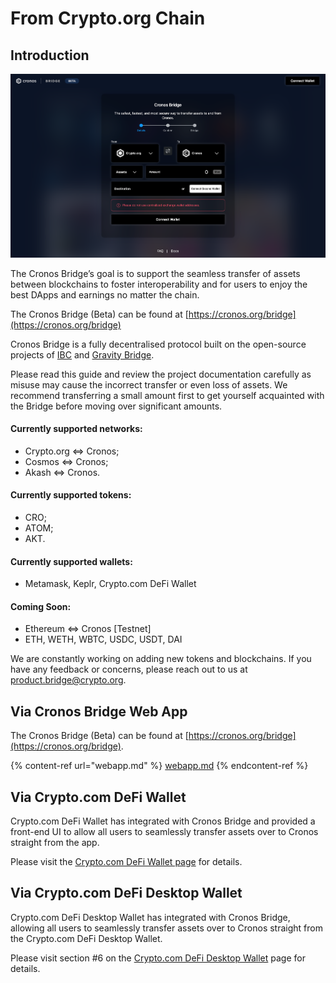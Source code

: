 # From Crypto.org Chain

## Introduction

![centered image](../assets/webappintro.png)

The Cronos Bridge’s goal is to support the seamless transfer of assets between blockchains to foster interoperability and for users to enjoy the best DApps and earnings no matter the chain.

The Cronos Bridge (Beta) can be found at [https://cronos.org/bridge](https://cronos.org/bridge)

Cronos Bridge is a fully decentralised protocol built on the open-source projects of [IBC](https://ibcprotocol.org/) and [Gravity Bridge](https://github.com/cosmos/gravity-bridge).

Please read this guide and review the project documentation carefully as misuse may cause the incorrect transfer or even loss of assets. We recommend transferring a small amount first to get yourself acquainted with the Bridge before moving over significant amounts.

#### Currently supported networks:

* Crypto.org <=> Cronos;
* Cosmos <=> Cronos;
* Akash <=> Cronos.

#### Currently supported tokens:

* CRO;
* ATOM;
* AKT.

#### Currently supported wallets:

* Metamask, Keplr, Crypto.com DeFi Wallet

#### Coming Soon:

* Ethereum <=> Cronos \[Testnet]
* ETH, WETH, WBTC, USDC, USDT, DAI

We are constantly working on adding new tokens and blockchains. If you have any feedback or concerns, please reach out to us at product.bridge@crypto.org.

## Via Cronos Bridge Web App

The Cronos Bridge (Beta) can be found at [https://cronos.org/bridge](https://cronos.org/bridge).

{% content-ref url="webapp.md" %}
[webapp.md](webapp.md)
{% endcontent-ref %}

## Via Crypto.com DeFi Wallet

Crypto.com DeFi Wallet has integrated with Cronos Bridge and provided a front-end UI to allow all users to seamlessly transfer assets over to Cronos straight from the app.

Please visit the [Crypto.com DeFi Wallet page](https://help.crypto.com/en/articles/5645017-cronos-bridge) for details.

## Via Crypto.com DeFi Desktop Wallet

Crypto.com DeFi Desktop Wallet has integrated with Cronos Bridge, allowing all users to seamlessly transfer assets over to Cronos straight from the Crypto.com DeFi Desktop Wallet.

Please visit section #6 on the [Crypto.com DeFi Desktop Wallet](https://help.crypto.com/en/articles/6261967-what-is-crypto-com-defi-desktop-wallet) page for details.
